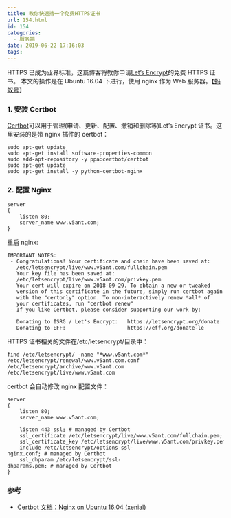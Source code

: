 ```yaml
---
title: 教你快速撸一个免费HTTPS证书
url: 154.html
id: 154
categories:
  - 服务端
date: 2019-06-22 17:16:03
tags:
---
```


HTTPS 已成为业界标准，这篇博客将教你申请[Let’s Encrypt](https://letsencrypt.org/)的免费 HTTPS 证书。 本文的操作是在 Ubuntu 16.04 下进行，使用 nginx 作为 Web 服务器。【[蚂蚁号](https://www.v5ant.com/ "蚂蚁号")】

### 1\. 安装 Certbot

[Certbot](https://certbot.eff.org/)可以用于管理(申请、更新、配置、撤销和删除等)Let’s Encrypt 证书。这里安装的是带 nginx 插件的 certbot：

    sudo apt-get update
    sudo apt-get install software-properties-common
    sudo add-apt-repository -y ppa:certbot/certbot
    sudo apt-get update
    sudo apt-get install -y python-certbot-nginx

### 2\. 配置 Nginx

    server
    {
        listen 80;
        server_name www.v5ant.com;
    }

重启 nginx:

    IMPORTANT NOTES:
     - Congratulations! Your certificate and chain have been saved at:
       /etc/letsencrypt/live/www.v5ant.com/fullchain.pem
       Your key file has been saved at:
       /etc/letsencrypt/live/www.v5ant.com/privkey.pem
       Your cert will expire on 2018-09-29. To obtain a new or tweaked
       version of this certificate in the future, simply run certbot again
       with the "certonly" option. To non-interactively renew *all* of
       your certificates, run "certbot renew"
     - If you like Certbot, please consider supporting our work by:
    
       Donating to ISRG / Let's Encrypt:   https://letsencrypt.org/donate
       Donating to EFF:                    https://eff.org/donate-le

HTTPS 证书相关的文件在/etc/letsencrypt/目录中：

    find /etc/letsencrypt/ -name "*www.v5ant.com*"
    /etc/letsencrypt/renewal/www.v5ant.com.conf
    /etc/letsencrypt/archive/www.v5ant.com
    /etc/letsencrypt/live/www.v5ant.com

certbot 会自动修改 nginx 配置文件：

    server
    {
        listen 80;
        server_name www.v5ant.com;
    
        listen 443 ssl; # managed by Certbot
        ssl_certificate /etc/letsencrypt/live/www.v5ant.com/fullchain.pem; # managed by Certbot
        ssl_certificate_key /etc/letsencrypt/live/www.v5ant.com/privkey.pem; # managed by Certbot
        include /etc/letsencrypt/options-ssl-nginx.conf; # managed by Certbot
        ssl_dhparam /etc/letsencrypt/ssl-dhparams.pem; # managed by Certbot
    }

### 参考

*   [Certbot 文档：Nginx on Ubuntu 16.04 (xenial)](https://certbot.eff.org/lets-encrypt/ubuntuxenial-nginx)
